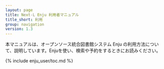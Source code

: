 ```yaml
---
layout: page
title: Next-L Enju 利用者マニュアル
title_short: 利用
group: navigation
version: 1.3
---
```

本マニュアルは、オープンソース統合図書館システム Enju の利用方法について、説明しています。Enjuを使い、検索や予約をするときにお読みください。

{% include enju_user/toc.md %}
